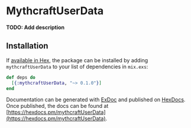 # MythcraftUserData

**TODO: Add description**

## Installation

If [available in Hex](https://hex.pm/docs/publish), the package can be installed
by adding `mythcraftUserData` to your list of dependencies in `mix.exs`:

```elixir
def deps do
  [{:mythcraftUserData, "~> 0.1.0"}]
end
```

Documentation can be generated with [ExDoc](https://github.com/elixir-lang/ex_doc)
and published on [HexDocs](https://hexdocs.pm). Once published, the docs can
be found at [https://hexdocs.pm/mythcraftUserData](https://hexdocs.pm/mythcraftUserData).

